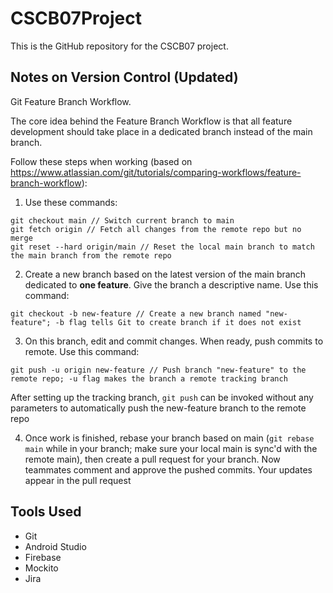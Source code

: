 # CSCB07Project
This is the GitHub repository for the CSCB07 project.

## Notes on Version Control (Updated)
Git Feature Branch Workflow.

The core idea behind the Feature Branch Workflow is that all feature development should take place in a dedicated branch instead of the main branch.

Follow these steps when working (based on https://www.atlassian.com/git/tutorials/comparing-workflows/feature-branch-workflow):
1. Use these commands:
  ```
  git checkout main // Switch current branch to main
  git fetch origin // Fetch all changes from the remote repo but no merge
  git reset --hard origin/main // Reset the local main branch to match the main branch from the remote repo
  ```
2. Create a new branch based on the latest version of the main branch dedicated to **one feature**. Give the branch a descriptive name. Use this command:
  ```
  git checkout -b new-feature // Create a new branch named "new-feature"; -b flag tells Git to create branch if it does not exist
  ```
3. On this branch, edit and commit changes. When ready, push commits to remote. Use this command:
  ```
  git push -u origin new-feature // Push branch "new-feature" to the remote repo; -u flag makes the branch a remote tracking branch
  ```
  After setting up the tracking branch, ```git push``` can be invoked without any parameters to automatically push the new-feature branch to the remote repo

4. Once work is finished, rebase your branch based on main (```git rebase main``` while in your branch; make sure your local main is sync'd with the remote main), then create a pull request for your branch. Now teammates comment and approve the pushed commits. Your updates appear in the pull request

## Tools Used
- Git
- Android Studio
- Firebase
- Mockito
- Jira
